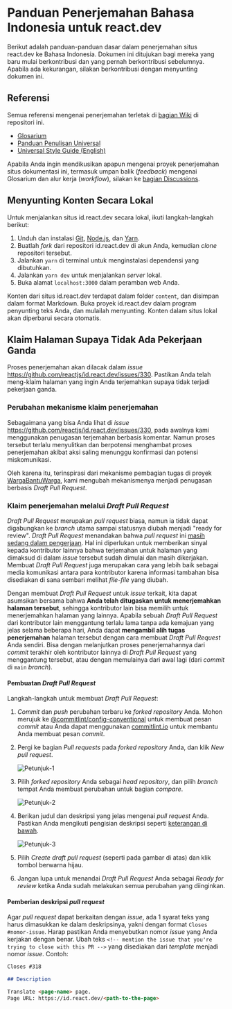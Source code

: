 # Panduan Penerjemahan Bahasa Indonesia untuk react.dev

Berikut adalah panduan-panduan dasar dalam penerjemahan situs react.dev ke Bahasa Indonesia. Dokumen ini ditujukan bagi mereka yang baru mulai berkontribusi dan yang pernah berkontribusi sebelumnya. Apabila ada kekurangan, silakan berkontribusi dengan menyunting dokumen ini.

## Referensi

Semua referensi mengenai penerjemahan terletak di [bagian Wiki](https://github.com/reactjs/id.react.dev/wiki) di repositori ini.

- [Glosarium](https://github.com/reactjs/id.react.dev/wiki/Glosarium)
- [Panduan Penulisan Universal](https://github.com/reactjs/id.react.dev/wiki/Panduan-Penulisan-Universal)
- [Universal Style Guide (English)](https://github.com/reactjs/id.react.dev/wiki/Universal-Style-Guide)

Apabila Anda ingin mendikusikan apapun mengenai proyek penerjemahan situs dokumentasi ini, termasuk umpan balik (*feedback*) mengenai Glosarium dan alur kerja (*workflow*), silakan ke [bagian Discussions](https://github.com/reactjs/id.react.dev/discussions).

## Menyunting Konten Secara Lokal

Untuk menjalankan situs id.react.dev secara lokal, ikuti langkah-langkah berikut:

1. Unduh dan instalasi [Git](https://git-scm.com/), [Node.js](https://nodejs.org/en/), dan [Yarn](https://yarnpkg.com/en/).
2. Buatlah *fork* dari repositori id.react.dev di akun Anda, kemudian *clone* repositori tersebut.
3. Jalankan `yarn` di terminal untuk menginstalasi dependensi yang dibutuhkan.
4. Jalankan `yarn dev` untuk menjalankan *server* lokal.
5. Buka alamat `localhost:3000` dalam peramban web Anda.

Konten dari situs id.react.dev terdapat dalam folder `content`, dan disimpan dalam format Markdown. Buka proyek id.react.dev dalam program penyunting teks Anda, dan mulailah menyunting. Konten dalam situs lokal akan diperbarui secara otomatis.

## Klaim Halaman Supaya Tidak Ada Pekerjaan Ganda

Proses penerjemahan akan dilacak dalam *issue* https://github.com/reactjs/id.react.dev/issues/330. Pastikan Anda telah meng-klaim halaman yang ingin Anda terjemahkan supaya tidak terjadi pekerjaan ganda.

### Perubahan mekanisme klaim penerjemahan

Sebagaimana yang bisa Anda lihat di *issue* https://github.com/reactjs/id.react.dev/issues/330, pada awalnya kami menggunakan penugasan terjemahan berbasis komentar. Namun proses tersebut terlalu menyulitkan dan berpotensi menghambat proses penerjemahan akibat aksi saling menunggu konfirmasi dan potensi miskomunikasi.

Oleh karena itu, terinspirasi dari mekanisme pembagian tugas di proyek [WargaBantuWarga](https://github.com/kawalcovid19/wargabantuwarga.com/blob/main/CONTRIBUTING.md#issue-assignment--communication), kami mengubah mekanismenya menjadi penugasan berbasis *Draft Pull Request*.

### Klaim penerjemahan melalui *Draft Pull Request*

*Draft Pull Request* merupakan *pull request* biasa, namun ia tidak dapat
digabungkan ke *branch* utama sampai statusnya diubah menjadi "ready for
review". *Draft Pull Request* menandakan bahwa *pull request* ini [masih sedang dalam pengerjaan](https://docs.github.com/en/github/collaborating-with-pull-requests/proposing-changes-to-your-work-with-pull-requests/changing-the-stage-of-a-pull-request).
Hal ini diperlukan untuk memberikan sinyal kepada kontributor lainnya bahwa
terjemahan untuk halaman yang dimaksud di dalam *issue* tersebut sudah dimulai dan masih dikerjakan. Membuat *Draft Pull Request* juga merupakan cara yang lebih baik sebagai media komunikasi antara para kontributor karena informasi tambahan bisa disediakan di sana sembari melihat *file-file* yang diubah.

Dengan membuat *Draft Pull Request* untuk *issue* terkait, kita dapat asumsikan bersama bahwa **Anda telah ditugaskan untuk menerjemahkan halaman tersebut**, sehingga kontributor lain bisa memilih untuk menerjemahkan halaman yang lainnya. Apabila sebuah *Draft Pull Request* dari kontributor lain menggantung terlalu lama tanpa ada kemajuan yang jelas selama beberapa hari, Anda dapat **mengambil alih tugas penerjemahan** halaman tersebut dengan cara membuat *Draft Pull Request* Anda sendiri. Bisa dengan melanjutkan proses penerjemahannya dari *commit* terakhir oleh kontributor lainnya di *Draft Pull Request* yang menggantung tersebut, atau dengan memulainya dari awal lagi (dari *commit* di `main` *branch*).

#### Pembuatan *Draft Pull Request*

Langkah-langkah untuk membuat *Draft Pull Request*:

1. *Commit* dan *push* perubahan terbaru ke *forked repository* Anda. Mohon merujuk ke [@commitlint/config-conventional](https://github.com/conventional-changelog/commitlint/tree/master/@commitlint/config-conventional) untuk membuat pesan *commit* atau Anda dapat menggunakan [commitlint.io](https://commitlint.io/) untuk membantu Anda membuat pesan *commit*.
2. Pergi ke bagian *Pull requests* pada *forked repository* Anda, dan klik *New pull request*.

   ![Petunjuk-1](https://user-images.githubusercontent.com/46013258/126284390-c2bd1aa6-fdc2-4aa6-a945-031f02db038e.png)

3. Pilih *forked repository* Anda sebagai *head repository*, dan pilih *branch* tempat Anda membuat perubahan untuk bagian *compare*.

   ![Petunjuk-2](https://user-images.githubusercontent.com/46013258/126285036-27b49325-62a2-4a6c-b216-5bae261788da.png)

4. Berikan judul dan deskripsi yang jelas mengenai *pull request* Anda.
   Pastikan Anda mengikuti pengisian deskripsi seperti [keterangan di
   bawah](#pemberian-deskripsi-pull-request).

   ![Petunjuk-3](https://user-images.githubusercontent.com/46013258/126286179-04341e30-1224-49cb-9b9a-3c3aee99c308.png)

5. Pilih *Create draft pull request* (seperti pada gambar di atas) dan klik tombol berwarna hijau.
6. Jangan lupa untuk menandai *Draft Pull Request* Anda sebagai *Ready for review* ketika Anda sudah melakukan semua perubahan yang diinginkan.

#### Pemberian deskripsi *pull request*

Agar *pull request* dapat berkaitan dengan *issue*, ada 1 syarat teks yang
harus dimasukkan ke dalam deskripsinya, yakni dengan format `Closes #nomor-issue`. Harap pastikan Anda menyebutkan nomor
*issue* yang Anda kerjakan dengan benar. Ubah teks `<!-- mention the issue that you're trying to close with this PR -->` yang disediakan dari *template*
menjadi nomor *issue*. Contoh:

```markdown
Closes #318

## Description

Translate <page-name> page.
Page URL: https://id.react.dev/<path-to-the-page>
```
